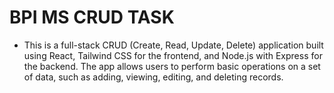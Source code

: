 # BPI MS CRUD TASK

- This is a full-stack CRUD (Create, Read, Update, Delete) application built using React, Tailwind CSS for the frontend, and Node.js with Express for the backend. The app allows users to perform basic operations on a set of data, such as adding, viewing, editing, and deleting records.